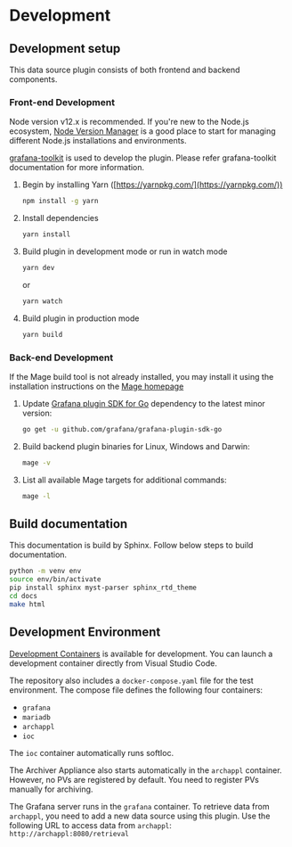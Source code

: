 # Development
## Development setup

This data source plugin consists of both frontend and backend components.

### Front-end Development

Node version v12.x is recommended. If you're new to the Node.js ecosystem, [Node Version Manager](https://github.com/nvm-sh/nvm) is a good place to start for managing different Node.js installations and environments.

[grafana-toolkit](https://grafana.com/developers/plugin-tools/) is used to develop the plugin. Please refer grafana-toolkit documentation for more information.

1. Begin by installing Yarn ([https://yarnpkg.com/](https://yarnpkg.com/))
    ```bash
    npm install -g yarn
    ```

2. Install dependencies
    ```bash
    yarn install
    ```

3. Build plugin in development mode or run in watch mode
    ```bash
    yarn dev
    ```
    or
    ```bash
    yarn watch
    ```

4. Build plugin in production mode
    ```bash
    yarn build
    ```

### Back-end Development

If the Mage build tool is not already installed, you may install it using the installation instructions on the [Mage homepage](https://magefile.org/)

1. Update [Grafana plugin SDK for Go](https://grafana.com/developers/plugin-tools/key-concepts/backend-plugins/grafana-plugin-sdk-for-go) dependency to the latest minor version:

    ```bash
    go get -u github.com/grafana/grafana-plugin-sdk-go
    ```

2. Build backend plugin binaries for Linux, Windows and Darwin:
    ```bash
    mage -v
    ```

3. List all available Mage targets for additional commands:
    ```bash
    mage -l
    ```

## Build documentation
This documentation is build by Sphinx. Follow below steps to build documentation.

```bash
python -m venv env
source env/bin/activate
pip install sphinx myst-parser sphinx_rtd_theme
cd docs
make html
```

## Development Environment

[Development Containers](https://containers.dev/) is available for development.
You can launch a development container directly from Visual Studio Code.

The repository also includes a `docker-compose.yaml` file for the test environment.
The compose file defines the following four containers:

- `grafana`
- `mariadb`
- `archappl`
- `ioc`

The `ioc` container automatically runs softIoc.

The Archiver Appliance also starts automatically in the `archappl` container.
However, no PVs are registered by default. You need to register PVs manually for archiving.

The Grafana server runs in the `grafana` container.
To retrieve data from `archappl`, you need to add a new data source using this plugin.
Use the following URL to access data from `archappl`:
`http://archappl:8080/retrieval`

